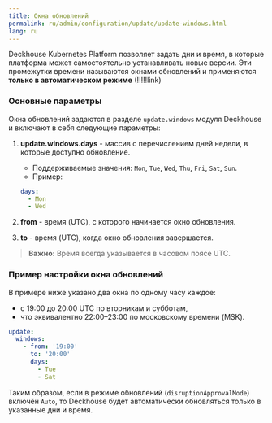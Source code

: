```yaml
---
title: Окна обновлений
permalink: ru/admin/configuration/update/update-windows.html
lang: ru
---
```


Deckhouse Kubernetes Platform позволяет задать дни и время, в которые платформа может самостоятельно устанавливать новые версии. Эти промежутки времени называются окнами обновлений и применяются **только в автоматическом режиме** (!!!!!link)

### Основные параметры

Окна обновлений задаются в разделе `update.windows` модуля Deckhouse и включают в себя следующие параметры:

1. **update.windows.days** - массив с перечислением дней недели, в которые доступно обновление.
   - Поддерживаемые значения: `Mon`, `Tue`, `Wed`, `Thu`, `Fri`, `Sat`, `Sun`.
   - Пример:
   
   ```yaml
   days:
     - Mon
     - Wed
   ```

1. **from** - время (UTC), с которого начинается окно обновления.

1. **to** - время (UTC), когда окно обновления завершается.

> **Важно:** Время всегда указывается в часовом поясе UTC.

### Пример настройки окна обновлений

В примере ниже указано два окна по одному часу каждое:
- с 19:00 до 20:00 UTC по вторникам и субботам,
- что эквивалентно 22:00–23:00 по московскому времени (MSK).

```yaml
update:
  windows:
    - from: '19:00'
      to: '20:00'
      days:
        - Tue
        - Sat
```

Таким образом, если в режиме обновлений (`disruptionApprovalMode`) включён `Auto`, то Deckhouse будет автоматически обновляться только в указанные дни и время.
